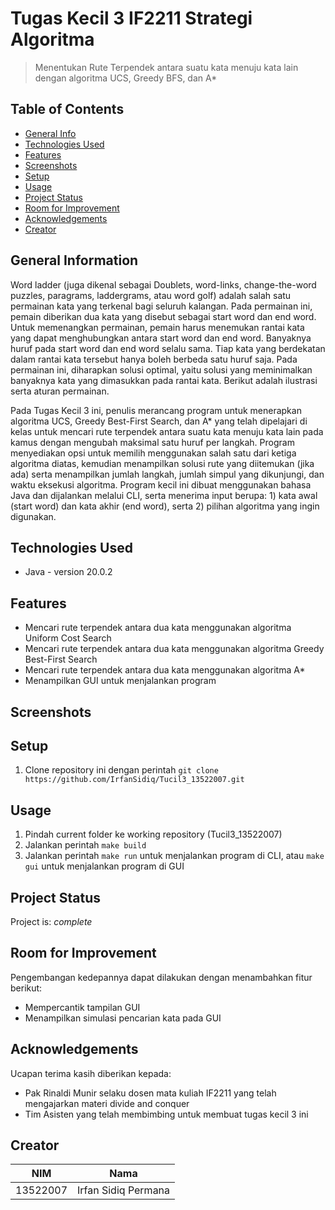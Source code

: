 # Tugas Kecil 3 IF2211 Strategi Algoritma

> Menentukan Rute Terpendek antara suatu kata menuju kata lain dengan algoritma UCS, Greedy BFS, dan A*

## Table of Contents

- [General Info](#general-information)
- [Technologies Used](#technologies-used)
- [Features](#features)
- [Screenshots](#screenshots)
- [Setup](#setup)
- [Usage](#usage)
- [Project Status](#project-status)
- [Room for Improvement](#room-for-improvement)
- [Acknowledgements](#acknowledgements)
- [Creator](#creator)

## General Information

Word ladder (juga dikenal sebagai Doublets, word-links, change-the-word puzzles, paragrams, laddergrams, atau word golf) adalah salah satu permainan kata yang terkenal bagi seluruh kalangan. Pada permainan ini, pemain diberikan dua kata yang disebut sebagai start word dan end word. Untuk memenangkan permainan, pemain harus menemukan rantai kata yang dapat menghubungkan antara start word dan end word. Banyaknya huruf pada start word dan end word selalu sama. Tiap kata yang berdekatan dalam rantai kata tersebut hanya boleh berbeda satu huruf saja. Pada permainan ini, diharapkan solusi optimal, yaitu solusi yang meminimalkan banyaknya kata yang dimasukkan pada rantai kata. Berikut adalah ilustrasi serta aturan permainan.


Pada Tugas Kecil 3 ini, penulis merancang program untuk menerapkan algoritma UCS, Greedy Best-First Search, dan A* yang telah dipelajari di kelas untuk mencari rute terpendek antara suatu kata menuju kata lain pada kamus dengan mengubah maksimal satu huruf per langkah. Program menyediakan opsi untuk memilih menggunakan salah satu dari ketiga algoritma diatas, kemudian menampilkan solusi rute yang diitemukan (jika ada) serta menampilkan jumlah langkah, jumlah simpul yang dikunjungi, dan waktu eksekusi algoritma. Program kecil ini dibuat menggunakan bahasa Java dan dijalankan melalui CLI, serta menerima input berupa: 1) kata awal (start word) dan kata akhir (end word), serta 2) pilihan algoritma yang ingin digunakan.


## Technologies Used

- Java - version 20.0.2

## Features

- Mencari rute terpendek antara dua kata menggunakan algoritma Uniform Cost Search
- Mencari rute terpendek antara dua kata menggunakan algoritma Greedy Best-First Search
- Mencari rute terpendek antara dua kata menggunakan algoritma A*
- Menampilkan GUI untuk menjalankan program

## Screenshots



## Setup

1. Clone repository ini dengan perintah `git clone https://github.com/IrfanSidiq/Tucil3_13522007.git`

## Usage

1. Pindah current folder ke working repository (Tucil3_13522007)
2. Jalankan perintah `make build`
3. Jalankan perintah `make run` untuk menjalankan program di CLI, atau `make gui` untuk menjalankan program di GUI

## Project Status

Project is: _complete_

## Room for Improvement

Pengembangan kedepannya dapat dilakukan dengan menambahkan fitur berikut:

- Mempercantik tampilan GUI
- Menampilkan simulasi pencarian kata pada GUI

## Acknowledgements

Ucapan terima kasih diberikan kepada:
- Pak Rinaldi Munir selaku dosen mata kuliah IF2211 yang telah mengajarkan materi divide and conquer
- Tim Asisten yang telah membimbing untuk membuat tugas kecil 3 ini

## Creator

| NIM      | Nama                |
| -------- | ------------------- |
| 13522007 | Irfan Sidiq Permana |